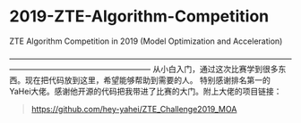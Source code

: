 # 2019-ZTE-Algorithm-Competition
ZTE Algorithm Competition in 2019 (Model Optimization and Acceleration)

——————————————————————————————————————————————————————
从小白入门，通过这次比赛学到很多东西。现在把代码放到这里，希望能够帮助到需要的人。
特别感谢排名第一的YaHei大佬。感谢他开源的代码把我带进了比赛的大门。附上大佬的项目链接：
>https://github.com/hey-yahei/ZTE_Challenge2019_MOA

